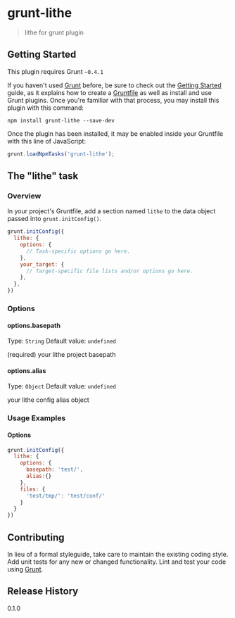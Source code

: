 # grunt-lithe

> lithe for grunt plugin

## Getting Started
This plugin requires Grunt `~0.4.1`

If you haven't used [Grunt](http://gruntjs.com/) before, be sure to check out the [Getting Started](http://gruntjs.com/getting-started) guide, as it explains how to create a [Gruntfile](http://gruntjs.com/sample-gruntfile) as well as install and use Grunt plugins. Once you're familiar with that process, you may install this plugin with this command:

```shell
npm install grunt-lithe --save-dev
```

Once the plugin has been installed, it may be enabled inside your Gruntfile with this line of JavaScript:

```js
grunt.loadNpmTasks('grunt-lithe');
```

## The "lithe" task

### Overview
In your project's Gruntfile, add a section named `lithe` to the data object passed into `grunt.initConfig()`.

```js
grunt.initConfig({
  lithe: {
    options: {
      // Task-specific options go here.
    },
    your_target: {
      // Target-specific file lists and/or options go here.
    },
  },
})
```

### Options

#### options.basepath
Type: `String`
Default value: `undefined`

(required) your lithe project basepath

#### options.alias

Type: `Object`
Default value: `undefined`

your lithe config alias object

### Usage Examples

#### Options

```js
grunt.initConfig({
  lithe: {
    options: {
      basepath: 'test/',
      alias:{}
    },
    files: {
      'test/tmp/': 'test/conf/'
    }
  }
})
```

## Contributing
In lieu of a formal styleguide, take care to maintain the existing coding style. Add unit tests for any new or changed functionality. Lint and test your code using [Grunt](http://gruntjs.com/).

## Release History
0.1.0
